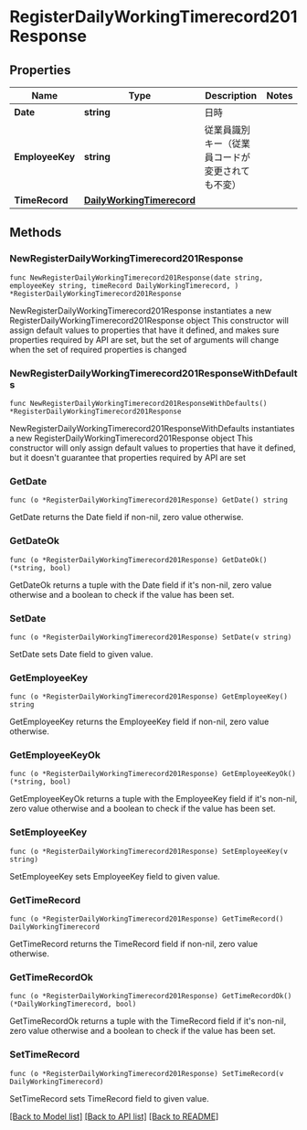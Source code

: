 # RegisterDailyWorkingTimerecord201Response

## Properties

Name | Type | Description | Notes
------------ | ------------- | ------------- | -------------
**Date** | **string** | 日時 | 
**EmployeeKey** | **string** | 従業員識別キー（従業員コードが変更されても不変） | 
**TimeRecord** | [**DailyWorkingTimerecord**](DailyWorkingTimerecord.md) |  | 

## Methods

### NewRegisterDailyWorkingTimerecord201Response

`func NewRegisterDailyWorkingTimerecord201Response(date string, employeeKey string, timeRecord DailyWorkingTimerecord, ) *RegisterDailyWorkingTimerecord201Response`

NewRegisterDailyWorkingTimerecord201Response instantiates a new RegisterDailyWorkingTimerecord201Response object
This constructor will assign default values to properties that have it defined,
and makes sure properties required by API are set, but the set of arguments
will change when the set of required properties is changed

### NewRegisterDailyWorkingTimerecord201ResponseWithDefaults

`func NewRegisterDailyWorkingTimerecord201ResponseWithDefaults() *RegisterDailyWorkingTimerecord201Response`

NewRegisterDailyWorkingTimerecord201ResponseWithDefaults instantiates a new RegisterDailyWorkingTimerecord201Response object
This constructor will only assign default values to properties that have it defined,
but it doesn't guarantee that properties required by API are set

### GetDate

`func (o *RegisterDailyWorkingTimerecord201Response) GetDate() string`

GetDate returns the Date field if non-nil, zero value otherwise.

### GetDateOk

`func (o *RegisterDailyWorkingTimerecord201Response) GetDateOk() (*string, bool)`

GetDateOk returns a tuple with the Date field if it's non-nil, zero value otherwise
and a boolean to check if the value has been set.

### SetDate

`func (o *RegisterDailyWorkingTimerecord201Response) SetDate(v string)`

SetDate sets Date field to given value.


### GetEmployeeKey

`func (o *RegisterDailyWorkingTimerecord201Response) GetEmployeeKey() string`

GetEmployeeKey returns the EmployeeKey field if non-nil, zero value otherwise.

### GetEmployeeKeyOk

`func (o *RegisterDailyWorkingTimerecord201Response) GetEmployeeKeyOk() (*string, bool)`

GetEmployeeKeyOk returns a tuple with the EmployeeKey field if it's non-nil, zero value otherwise
and a boolean to check if the value has been set.

### SetEmployeeKey

`func (o *RegisterDailyWorkingTimerecord201Response) SetEmployeeKey(v string)`

SetEmployeeKey sets EmployeeKey field to given value.


### GetTimeRecord

`func (o *RegisterDailyWorkingTimerecord201Response) GetTimeRecord() DailyWorkingTimerecord`

GetTimeRecord returns the TimeRecord field if non-nil, zero value otherwise.

### GetTimeRecordOk

`func (o *RegisterDailyWorkingTimerecord201Response) GetTimeRecordOk() (*DailyWorkingTimerecord, bool)`

GetTimeRecordOk returns a tuple with the TimeRecord field if it's non-nil, zero value otherwise
and a boolean to check if the value has been set.

### SetTimeRecord

`func (o *RegisterDailyWorkingTimerecord201Response) SetTimeRecord(v DailyWorkingTimerecord)`

SetTimeRecord sets TimeRecord field to given value.



[[Back to Model list]](../README.md#documentation-for-models) [[Back to API list]](../README.md#documentation-for-api-endpoints) [[Back to README]](../README.md)


